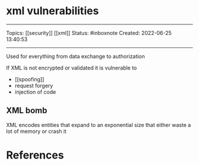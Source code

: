 # xml vulnerabilities
---
Topics: [[security]] [[xml]]
Status: #inboxnote
Created: 2022-06-25 13:40:53

---

Used for everything from data exchange to authorization

If XML is not encrypted or validated it is vulnerable to
- [[spoofing]]
- request forgery
- injection of code

## XML bomb

XML encodes entities that expand to an exponential size that either waste a lot of memory or crash it

# References
